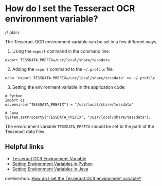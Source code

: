 # How do I set the Tesseract OCR environment variable?
// plain

The Tesseract OCR environment variable can be set in a few different ways.

1. Using the `export` command in the command line:
```
export TESSDATA_PREFIX=/usr/local/share/tessdata
```
2. Adding the `export` command to the `~/.profile` file:
```
echo 'export TESSDATA_PREFIX=/usr/local/share/tessdata' >> ~/.profile
```

3. Setting the environment variable in the application code:
```
# Python
import os
os.environ["TESSDATA_PREFIX"] = "/usr/local/share/tessdata"

# Java
System.setProperty("TESSDATA_PREFIX", "/usr/local/share/tessdata");
```

The environment variable `TESSDATA_PREFIX` should be set to the path of the Tesseract data files.

## Helpful links
- [Tesseract OCR Environment Variable](https://github.com/tesseract-ocr/tesseract/wiki/EnvironmentVariables)
- [Setting Environment Variables in Python](https://docs.python.org/3/library/os.html#os.environ)
- [Setting Environment Variables in Java](https://docs.oracle.com/javase/7/docs/api/java/lang/System.html#setProperty%28java.lang.String,%20java.lang.String%29)

onelinerhub: [How do I set the Tesseract OCR environment variable?](https://onelinerhub.com/tesseract-ocr/how-do-i-set-the-tesseract-ocr-environment-variable)